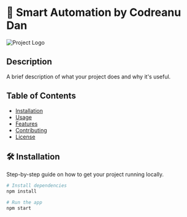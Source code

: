 # 🚀 Smart Automation by Codreanu Dan

![Project Logo](https://link-to-your-logo.png)

## Description
A brief description of what your project does and why it's useful.

## Table of Contents
- [Installation](#installation)
- [Usage](#usage)
- [Features](#features)
- [Contributing](#contributing)
- [License](#license)

## 🛠️ Installation
Step-by-step guide on how to get your project running locally.

```bash
# Install dependencies
npm install

# Run the app
npm start

